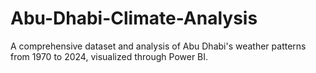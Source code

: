 # Abu-Dhabi-Climate-Analysis
A comprehensive dataset and analysis of Abu Dhabi's weather patterns from 1970 to 2024, visualized through Power BI.

